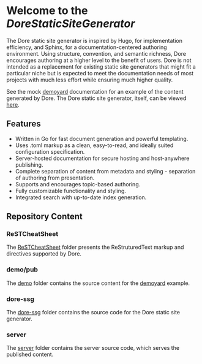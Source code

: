 # Welcome to the *DoreStaticSiteGenerator*

The Dore static site generator is inspired by Hugo, for implementation efficiency, and Sphinx, for a documentation-centered authoring environment. Using structure, convention, and semantic richness, Dore encourages authoring at a higher level to the benefit of users. Dore is not intended as a replacement for existing static site generators that might fit a particular niche but is expected to meet the documentation needs of most projects with much less effort while ensuring much higher quality.

See the mock [demoyard](https://ghartsel.github.io/demoyard/) documentation for an example of the content generated by Dore. The Dore static site generator, itself, can be viewed [here](https://github.com/ghartsel/DoreStaticSiteGenerator/tree/master/dore-ssg).

## Features

- Written in Go for fast document generation and powerful templating.
- Uses .toml markup as a clean, easy-to-read, and ideally suited configuration specification.
- Server-hosted documentation for secure hosting and host-anywhere publishing.
- Complete separation of content from metadata and styling - separation of authoring from presentation.
- Supports and encourages topic-based authoring.
- Fully customizable functionality and styling.
- Integrated search with up-to-date index generation.

## Repository Content

### ReSTCheatSheet

The [ReSTCheatSheet](https://github.com/ghartsel/DoreStaticSiteGenerator/tree/master/ReSTCheatSheet) folder presents the ReStruturedText markup and directives supported by Dore.

### demo/pub

The [demo](https://github.com/ghartsel/DoreStaticSiteGenerator/tree/master/demo) folder contains the source content for the [demoyard](https://ghartsel.github.io/demoyard/) example.

### dore-ssg

The [dore-ssg](https://github.com/ghartsel/DoreStaticSiteGenerator/tree/master/dore-ssg) folder contains the source code for the Dore static site generator.

### server

The [server](https://github.com/ghartsel/DoreStaticSiteGenerator/tree/master/server) folder contains the server source code, which serves the published content.
